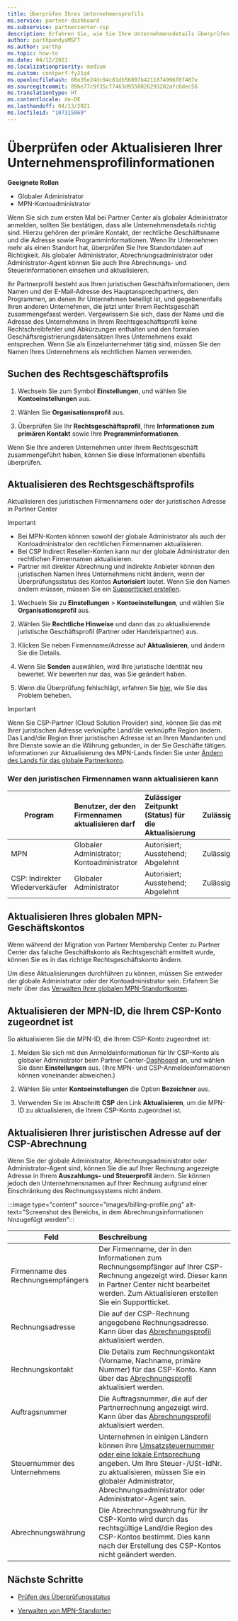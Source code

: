 ```yaml
---
title: Überprüfen Ihres Unternehmensprofils
ms.service: partner-dashboard
ms.subservice: partnercenter-csp
description: Erfahren Sie, wie Sie Ihre Unternehmensdetails überprüfen, z. B. den primären Kontakt-, die Adresse und Programminformationen. Sie können auch ihre rechtlichen Adressen und Abrechnungsadressen aktualisieren.
author: parthpandyaMSFT
ms.author: parthp
ms.topic: how-to
ms.date: 04/12/2021
ms.localizationpriority: medium
ms.custom: contperf-fy21q4
ms.openlocfilehash: 08e35e24dc94c81db56807b4211874996f0f487e
ms.sourcegitcommit: 89be77c9f35c77463d9558826293202afc6dec56
ms.translationtype: HT
ms.contentlocale: de-DE
ms.lasthandoff: 04/13/2021
ms.locfileid: "107315869"
---
```

# <a name="verify-or-update-your-company-profile-information"></a>Überprüfen oder Aktualisieren Ihrer Unternehmensprofilinformationen 

**Geeignete Rollen**

- Globaler Administrator
- MPN-Kontoadministrator

Wenn Sie sich zum ersten Mal bei Partner Center als globaler Administrator anmelden, sollten Sie bestätigen, dass alle Unternehmensdetails richtig sind. Hierzu gehören der primäre Kontakt, der rechtliche Geschäftsname und die Adresse sowie Programminformationen. Wenn Ihr Unternehmen mehr als einen Standort hat, überprüfen Sie Ihre Standortdaten auf Richtigkeit. Als globaler Administrator, Abrechnungsadministrator oder Administrator-Agent können Sie auch Ihre Abrechnungs- und Steuerinformationen einsehen und aktualisieren.

Ihr Partnerprofil besteht aus Ihren juristischen Geschäftsinformationen, dem Namen und der E-Mail-Adresse des Hauptansprechpartners, den Programmen, an denen Ihr Unternehmen beteiligt ist, und gegebenenfalls Ihren anderen Unternehmen, die jetzt unter Ihrem Rechtsgeschäft zusammengefasst werden. Vergewissern Sie sich, dass der Name und die Adresse des Unternehmens in Ihrem Rechtsgeschäftsprofil keine Rechtschreibfehler und Abkürzungen enthalten und den formalen Geschäftsregistrierungsdatensätzen Ihres Unternehmens exakt entsprechen. Wenn Sie als Einzelunternehmer tätig sind, müssen Sie den Namen Ihres Unternehmens als rechtlichen Namen verwenden.


## <a name="locate-the-legal-business-profile"></a>Suchen des Rechtsgeschäftsprofils

1. Wechseln Sie zum Symbol **Einstellungen**, und wählen Sie **Kontoeinstellungen** aus.
 
1. Wählen Sie **Organisationsprofil** aus. 

2. Überprüfen Sie Ihr **Rechtsgeschäftsprofil**, Ihre **Informationen zum primären Kontakt** sowie Ihre **Programminformationen**.

Wenn Sie Ihre anderen Unternehmen unter Ihrem Rechtsgeschäft zusammengeführt haben, können Sie diese Informationen ebenfalls überprüfen. 

## <a name="update-your-legal-business-profile"></a>Aktualisieren des Rechtsgeschäftsprofils 

Aktualisieren des juristischen Firmennamens oder der juristischen Adresse in Partner Center

>[!Important]
>- Bei MPN-Konten können sowohl der globale Administrator als auch der Kontoadministrator den rechtlichen Firmennamen aktualisieren.
>- Bei CSP Indirect Reseller-Konten kann nur der globale Administrator den rechtlichen Firmennamen aktualisieren. 
>- Partner mit direkter Abrechnung und indirekte Anbieter können den juristischen Namen Ihres Unternehmens nicht ändern, wenn der Überprüfungsstatus des Kontos **Autorisiert** lautet. Wenn Sie den Namen ändern müssen, müssen Sie ein [Supportticket erstellen](https://partner.microsoft.com/dashboard/support/servicerequests/create?stage=2&topicid=eb74583c-61b3-2124-bffc-00920e0ae772).



1. Wechseln Sie zu **Einstellungen** > **Kontoeinstellungen**, und wählen Sie **Organisationsprofil** aus.

2. Wählen Sie **Rechtliche Hinweise** und dann das zu aktualisierende juristische Geschäftsprofil (Partner oder Handelspartner) aus.

1. Klicken Sie neben Firmenname/Adresse auf **Aktualisieren**, und ändern Sie die Details.
 
1. Wenn Sie **Senden** auswählen, wird Ihre juristische Identität neu bewertet. Wir bewerten nur das, was Sie geändert haben.

1. Wenn die Überprüfung fehlschlägt, erfahren Sie [hier](verification-responses.md), wie Sie das Problem beheben.

>[!Important]
>Wenn Sie CSP-Partner (Cloud Solution Provider) sind, können Sie das mit Ihrer juristischen Adresse verknüpfte Land/die verknüpfte Region ändern. Das Land/die Region Ihrer juristischen Adresse ist an Ihren Mandanten und Ihre Dienste sowie an die Währung gebunden, in der Sie Geschäfte tätigen. Informationen zur Aktualisierung des MPN-Lands finden Sie unter [Ändern des Lands für das globale Partnerkonto](manage-locations.md#change-country-of-partner-global-account).


### <a name="who-can-update-legal-business-name-and-when"></a>Wer den juristischen Firmennamen wann aktualisieren kann

|**Program**|**Benutzer, der den Firmennamen aktualisieren darf**|**Zulässiger Zeitpunkt (Status) für die Aktualisierung**|**Zulässig**|
|---------------------|:-------------------------------|:------------|:-----------------|
MPN|Globaler Administrator; Kontoadministrator|Autorisiert; Ausstehend; Abgelehnt| Zulässig|
|CSP: Indirekter Wiederverkäufer|Globaler Administrator|Autorisiert; Ausstehend; Abgelehnt| Zulässig|


## <a name="update-your-mpn-global-business-account"></a>Aktualisieren Ihres globalen MPN-Geschäftskontos

Wenn während der Migration von Partner Membership Center zu Partner Center das falsche Geschäftskonto als Rechtsgeschäft ermittelt wurde, können Sie es in das richtige Rechtsgeschäftskonto ändern.

Um diese Aktualisierungen durchführen zu können, müssen Sie entweder der globale Administrator oder der Kontoadministrator sein. Erfahren Sie mehr über das [Verwalten Ihrer globalen MPN-Standortkonten](manage-locations.md).


## <a name="update-your-mpn-id-associated-with-your-csp-account"></a>Aktualisieren der MPN-ID, die Ihrem CSP-Konto zugeordnet ist

So aktualisieren Sie die MPN-ID, die Ihrem CSP-Konto zugeordnet ist:

1. Melden Sie sich mit den Anmeldeinformationen für Ihr CSP-Konto als globaler Administrator beim Partner Center-[Dashboard](https://partner.microsoft.com/dashboard/home) an, und wählen Sie dann **Einstellungen** aus. (Ihre MPN- und CSP-Anmeldeinformationen können voneinander abweichen.)
 
1. Wählen Sie unter **Kontoeinstellungen** die Option **Bezeichner** aus.

1. Verwenden Sie im Abschnitt **CSP** den Link **Aktualisieren**, um die MPN-ID zu aktualisieren, die Ihrem CSP-Konto zugeordnet ist. 


## <a name="update-your-csp-legal-billing-address"></a>Aktualisieren Ihrer juristischen Adresse auf der CSP-Abrechnung

Wenn Sie der globale Administrator, Abrechnungsadministrator oder Administrator-Agent sind, können Sie die auf Ihrer Rechnung angezeigte Adresse in Ihrem **Auszahlungs- und Steuerprofil** ändern. Sie können jedoch den Unternehmensnamen auf Ihrer Rechnung aufgrund einer Einschränkung des Rechnungssystems nicht ändern.

:::image type="content" source="images/billing-profile.png" alt-text="Screenshot des Bereichs, in dem Abrechnungsinformationen hinzugefügt werden":::

|**Feld**  |**Beschreibung**|  
|---------------------|:------------------|
|Firmenname des Rechnungsempfängers|Der Firmenname, der in den Informationen zum Rechnungsempfänger auf Ihrer CSP-Rechnung angezeigt wird.  Dieser kann in Partner Center nicht bearbeitet werden.  Zum Aktualisieren erstellen Sie ein Supportticket.|
|Rechnungsadresse|Die auf der CSP-Rechnung angegebene Rechnungsadresse. Kann über das [Abrechnungsprofil](https://partner.microsoft.com/dashboard/account/v3/accountsettings/billingprofile#commercial) aktualisiert werden.|
|Rechnungskontakt|Die Details zum Rechnungskontakt (Vorname, Nachname, primäre Nummer) für das CSP-Konto.  Kann über das [Abrechnungsprofil](https://partner.microsoft.com/dashboard/account/v3/accountsettings/billingprofile#commercial) aktualisiert werden.|
|Auftragsnummer|Die Auftragsnummer, die auf der Partnerrechnung angezeigt wird.  Kann über das [Abrechnungsprofil](https://partner.microsoft.com/dashboard/account/v3/accountsettings/billingprofile#commercial) aktualisiert werden.|
|Steuernummer des Unternehmens|Unternehmen in einigen Ländern können ihre [Umsatzsteuernummer oder eine lokale Entsprechung](https://docs.microsoft.com/partner-center/organization-tax-info#submit-vat-id-number) angeben. Um Ihre Steuer-/USt-IdNr. zu aktualisieren, müssen Sie ein globaler Administrator, Abrechnungsadministrator oder Administrator-Agent sein.|
|Abrechnungswährung|Die Abrechnungswährung für Ihr CSP-Konto wird durch das rechtsgültige Land/die Region des CSP-Kontos bestimmt.  Dies kann nach der Erstellung des CSP-Kontos nicht geändert werden.|


## <a name="next-steps"></a>Nächste Schritte

- [Prüfen des Überprüfungsstatus](verification-responses.md)

- [Verwalten von MPN-Standorten](manage-locations.md)
